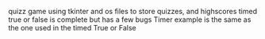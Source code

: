 quizz game using tkinter and os files to store quizzes, and highscores
timed true or false is complete but has a few bugs
Timer example is the same as the one used in the timed True or False
